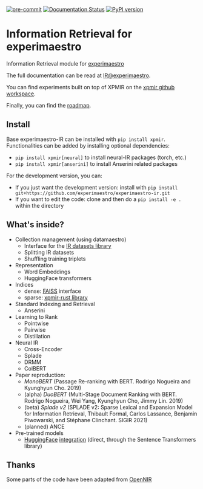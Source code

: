 [![pre-commit](https://img.shields.io/badge/pre--commit-enabled-brightgreen?logo=pre-commit&logoColor=white)](https://github.com/pre-commit/pre-commit)
[![Documentation Status](https://readthedocs.org/projects/experimaestro-ir/badge/?version=latest)](https://experimaestro-ir.readthedocs.io/en/latest/?badge=latest)
[![PyPI version](https://badge.fury.io/py/experimaestro-ir.svg)](https://badge.fury.io/py/experimaestro-ir)

# Information Retrieval for experimaestro

Information Retrieval module for [experimaestro](https://experimaestro-python.readthedocs.io/)

The full documentation can be read at [IR@experimaestro](https://experimaestro-ir.readthedocs.io/).

You can find experiments built on top of XPMIR on the [xpmir github workspace](https://github.com/orgs/xpmir/repositories).

Finally, you can find the [roadmap](https://github.com/experimaestro/experimaestro-ir/issues/9).

## Install

Base experimaestro-IR can be installed with `pip install xpmir`.
Functionalities can be added by installing optional dependencies:

- `pip install xpmir[neural]` to install neural-IR packages (torch, etc.)
- `pip install xpmir[anserini]` to install Anserini related packages

For the development version, you can:

- If you just want the development version: install with `pip install git+https://github.com/experimaestro/experimaestro-ir.git`
- If you want to edit the code: clone and then do a `pip install -e .` within the directory

## What's inside?

- Collection management (using datamaestro)
    - Interface for the [IR datasets library](https://ir-datasets.com/)
    - Splitting IR datasets
    - Shuffling training triplets
- Representation
    - Word Embeddings
    - HuggingFace transformers
- Indices
    - dense: [FAISS](https://github.com/facebookresearch/faiss) interface
    - sparse: [xpmir-rust library](https://github.com/experimaestro/experimaestro-ir-rust)
- Standard Indexing and Retrieval
    - Anserini
- Learning to Rank
    - Pointwise
    - Pairwise
    - Distillation
- Neural IR
    - Cross-Encoder
    - Splade
    - DRMM
    - ColBERT
- Paper reproduction:
    - *MonoBERT* (Passage Re-ranking with BERT. Rodrigo Nogueira and Kyunghyun Cho. 2019)
    - (alpha) *DuoBERT* (Multi-Stage Document Ranking with BERT. Rodrigo Nogueira, Wei Yang, Kyunghyun Cho, Jimmy Lin. 2019)
    - (beta) *Splade v2* (SPLADE v2: Sparse Lexical and Expansion Model for Information Retrieval, Thibault Formal, Carlos Lassance, Benjamin Piwowarski, and Stéphane Clinchant. SIGIR 2021)
    - (planned) ANCE
- Pre-trained models
    - [HuggingFace](https://huggingface.co) [integration](https://experimaestro-ir.readthedocs.io/en/latest/pretrained.html) (direct, through the Sentence Transformers library)

## Thanks

Some parts of the code have been adapted from [OpenNIR](https://github.com/Georgetown-IR-Lab/OpenNIR)
